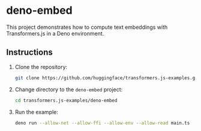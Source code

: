 # deno-embed

This project demonstrates how to compute text embeddings with Transformers.js in a Deno environment.

## Instructions

1. Clone the repository:

   ```sh
   git clone https://github.com/huggingface/transformers.js-examples.git
   ```

2. Change directory to the `deno-embed` project:

   ```sh
   cd transformers.js-examples/deno-embed
   ```

3. Run the example:
   ```sh
   deno run --allow-net --allow-ffi --allow-env --allow-read main.ts
   ```
